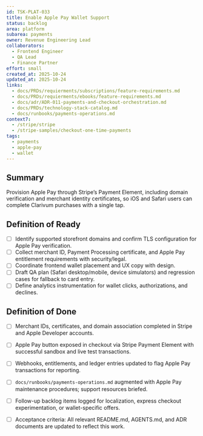 ```yaml
---
id: TSK-PLAT-033
title: Enable Apple Pay Wallet Support
status: backlog
area: platform
subarea: payments
owner: Revenue Engineering Lead
collaborators:
  - Frontend Engineer
  - QA Lead
  - Finance Partner
effort: small
created_at: 2025-10-24
updated_at: 2025-10-24
links:
  - docs/PRDs/requierments/subscriptions/feature-requirements.md
  - docs/PRDs/requierments/ebooks/feature-requirements.md
  - docs/adr/ADR-011-payments-and-checkout-orchestration.md
  - docs/PRDs/technology-stack-catalog.md
  - docs/runbooks/payments-operations.md
context7:
  - /stripe/stripe
  - /stripe-samples/checkout-one-time-payments
tags:
  - payments
  - apple-pay
  - wallet
---
```


## Summary
Provision Apple Pay through Stripe’s Payment Element, including domain verification and merchant identity certificates, so iOS and Safari users can complete Clarivum purchases with a single tap.

## Definition of Ready
- [ ] Identify supported storefront domains and confirm TLS configuration for Apple Pay verification.
- [ ] Collect merchant ID, Payment Processing certificate, and Apple Pay entitlement requirements with security/legal.
- [ ] Coordinate frontend wallet placement and UX copy with design.
- [ ] Draft QA plan (Safari desktop/mobile, device simulators) and regression cases for fallback to card entry.
- [ ] Define analytics instrumentation for wallet clicks, authorizations, and declines.

## Definition of Done
- [ ] Merchant IDs, certificates, and domain association completed in Stripe and Apple Developer accounts.
- [ ] Apple Pay button exposed in checkout via Stripe Payment Element with successful sandbox and live test transactions.
- [ ] Webhooks, entitlements, and ledger entries updated to flag Apple Pay transactions for reporting.
- [ ] `docs/runbooks/payments-operations.md` augmented with Apple Pay maintenance procedures; support resources briefed.
- [ ] Follow-up backlog items logged for localization, express checkout experimentation, or wallet-specific offers.
- [ ] Acceptance criteria: All relevant README.md, AGENTS.md, and ADR documents are updated to reflect this work.

